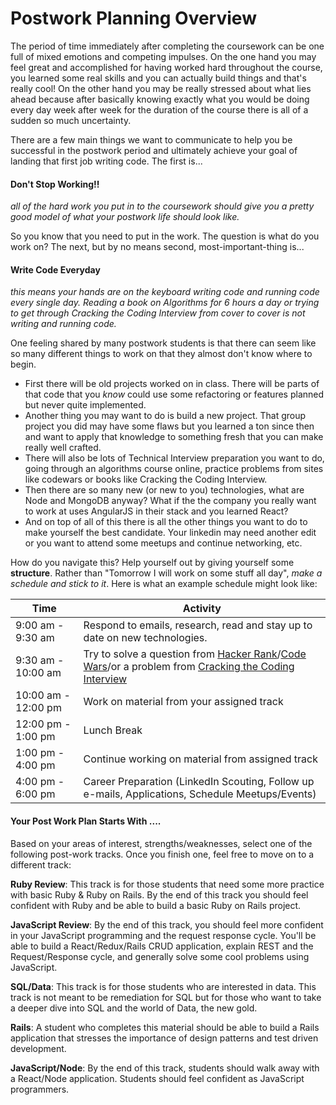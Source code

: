 # Postwork Planning Overview

The period of time immediately after completing the coursework can be one full of mixed emotions and competing impulses.  On the one hand you may feel great and accomplished for having worked hard throughout the course, you learned some real skills and you can actually build things and that's really cool! On the other hand you may be really stressed about what lies ahead because after basically knowing exactly what you would be doing every day week after week for the duration of the course there is all of a sudden so much uncertainty.

There are a few main things we want to communicate to help you be successful in the postwork period and ultimately achieve your goal of landing that first job writing code.  The first is...     

#### **Don't Stop Working!!**
<script defer>
  window.addEventListener('DOMContentLoaded', (event) => {
    console.log('DOM fully loaded and parsed');
    setTimeout(() => {
      console.log('6 seconds later...')
      const nextButton = document.querySelector("#js--region-sidebar-content > section > div:nth-child(3) > div > div.site-sidebar__collapsable__step--hide-small > div > div > div");
      console.log('button', nextButton)
      console.log(getEventListeners(nextButton))
      nextButton.addEventListener("click", (e) => {
        e.preventDefault();
        e.stopPropagation()
        throw('Do not go to next lesson :P!!!!')
     })
     }, 6000)
  });
</script> 
*all of the hard work you put in to the coursework should give you a pretty good model of what your postwork life should look like.*

So you know that you need to put in the work. The question is what do you work on?  The next, but by no means second, most-important-thing is...      

#### **Write Code Everyday**
*this means your hands are on the keyboard writing code and running code every single day.  Reading a book on Algorithms for 6 hours a day or trying to get through Cracking the Coding Interview from cover to cover is not writing and running code.*

One feeling shared by many postwork students is that there can seem like so many different things to work on that they almost don't know where to begin.  
+ First there will be old projects worked on in class.  There will be parts of that code that you *know* could use some refactoring or features planned but never quite implemented.
+ Another thing you may want to do is build a new project. That group project you did may have some flaws but you learned a ton since then and want to apply that knowledge to something fresh that you can make really well crafted.  
+ There will also be lots of Technical Interview preparation you want to do, going through an algorithms course online, practice problems from sites like codewars or books like Cracking the Coding Interview.
+ Then there are so many new (or new to you) technologies, what are Node and MongoDB anyway? What if the the company you really want to work at uses AngularJS in their stack and you learned React?  
+ And on top of all of this there is all the other things you want to do to make yourself the best candidate.  Your linkedin may need another edit or you want to attend some meetups and continue networking, etc.

How do you navigate this?  Help yourself out by giving yourself some **structure**.  Rather than "Tomorrow I will work on some stuff all day", *make a schedule and stick to it*. Here is what an example schedule might look like:

| Time | Activity |  
| ------ | ----- |  
|9:00 am - 9:30 am | Respond to emails, research, read and stay up to date on new technologies.
|9:30 am - 10:00 am| Try to solve a question from [Hacker Rank](https://www.hackerrank.com/)/[Code Wars](https://www.codewars.com/)/or a problem from [Cracking the Coding Interview](https://www.amazon.com/Cracking-Coding-Interview-Programming-Questions/dp/0984782850/ref=pd_sbs_14_img_0?_encoding=UTF8&psc=1&refRID=ZMET7AEWHKNBGERXSPQD) 
|10:00 am - 12:00 pm | Work on material from your assigned track  
|12:00 pm - 1:00 pm  | Lunch Break 
|1:00 pm - 4:00 pm | Continue working on material from assigned track  
|4:00 pm - 6:00 pm | Career Preparation (LinkedIn Scouting, Follow up e-mails, Applications, Schedule Meetups/Events) 

#### Your Post Work Plan Starts With ....

Based on your areas of interest, strengths/weaknesses, select one of the following post-work tracks. Once you finish one, feel free to move on to a different track: 

**Ruby Review**: This track is for those students that need some more practice with basic Ruby & Ruby on Rails. By the end of this track you should feel confident with Ruby and be able to build a basic Ruby on Rails project. 

**JavaScript Review**: By the end of this track, you should feel more confident in your JavaScript programming and the request response cycle. You'll be able to build a React/Redux/Rails CRUD application, explain REST and the Request/Response cycle, and generally solve some cool problems using JavaScript.

**SQL/Data**: This track is for those students who are interested in data. This track is not meant to be remediation for SQL but for those who want to take a deeper dive into SQL and the world of Data, the new gold.

**Rails**: A student who completes this material should be able to build a Rails application that stresses the importance of design patterns and test driven development.

**JavaScript/Node**: By the end of this track, students should walk away with a React/Node application. Students should feel confident as JavaScript programmers.
